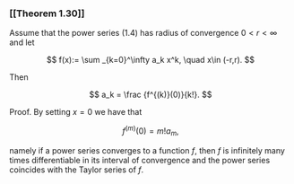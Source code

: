 ### [[Theorem 1.30]]

Assume that the power series (1.4) has radius of convergence $0<r<\infty$ and let



$$ f(x):= \sum _{k=0}^\infty a_k x^k, \quad x\in (-r,r). $$

Then

$$ a_k = \frac {f^{(k)}(0)}{k!}. $$

Proof. By setting $x=0$ we have that

$$ f^{(m)}(0) = m! a_m, $$

namely if a power series converges to a function $f$, then $f$ is infinitely many times differentiable in its interval of convergence and the power series coincides with the Taylor series of $f$.